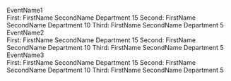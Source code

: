 EventName1  
First:  FirstName SecondName Department 15  Second:  FirstName SecondName Department 10  Third:  FirstName SecondName Department 5
EventName2  
First:  FirstName SecondName Department 15  Second:  FirstName SecondName Department 10  Third:  FirstName SecondName Department 5
EventName3  
First:  FirstName SecondName Department 15  Second:  FirstName SecondName Department 10  Third:  FirstName SecondName Department 5
